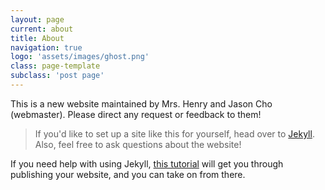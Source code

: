 ```yaml
---
layout: page
current: about
title: About
navigation: true
logo: 'assets/images/ghost.png'
class: page-template
subclass: 'post page'
---
```


This is a new website maintained by Mrs. Henry and Jason Cho (webmaster). 
Please direct any request or feedback to them!

> If you'd like to set up a site like this for yourself, head over to [Jekyll](https://jekyllrb.com/). Also, feel free to ask questions about the website!

If you need help with using Jekyll, [this tutorial](https://www.youtube.com/playlist?list=PLLAZ4kZ9dFpOPV5C5Ay0pHaa0RJFhcmcB) will get you through publishing your website, and you can take on from there. 
